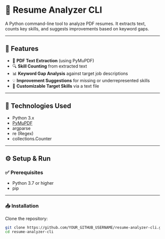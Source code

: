 # 📄 Resume Analyzer CLI

A Python command-line tool to analyze PDF resumes. It extracts text, counts key skills, and suggests improvements based on keyword gaps.

---

## 🚀 Features

- 📑 **PDF Text Extraction** (using PyMuPDF)
- 🔍 **Skill Counting** from extracted text
- 📊 **Keyword Gap Analysis** against target job descriptions
- 💡 **Improvement Suggestions** for missing or underrepresented skills
- 📝 **Customizable Target Skills** via a text file

---

## 🔧 Technologies Used

- Python 3.x
- [PyMuPDF](https://pymupdf.readthedocs.io/en/latest/)
- argparse
- re (Regex)
- collections.Counter

---

## ⚙️ Setup & Run

### ✅ Prerequisites

- Python 3.7 or higher
- pip

---

### 📥 Installation

Clone the repository:

```bash
git clone https://github.com/YOUR_GITHUB_USERNAME/resume-analyzer-cli.git
cd resume-analyzer-cli
